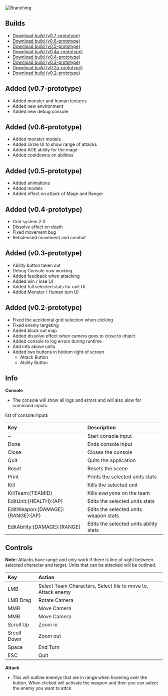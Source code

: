 ![Branching](https://cdn.discordapp.com/attachments/461079032226643981/470422388035682305/HunstManLight.png)

<h2>Builds</h2>

* [Download build (v0.7-prototype)](https://github.com/Mimy09/HuntsMan/releases/tag/v0.7-prototype "HuntsMan")
* [Download build (v0.6-prototype)](https://github.com/Mimy09/HuntsMan/releases/tag/v0.6-prototype "HuntsMan")
* [Download build (v0.5-prototype)](https://github.com/Mimy09/HuntsMan/releases/tag/v0.5-prototype "HuntsMan")
* [Download build (v0.4a-prototype)](https://github.com/Mimy09/HuntsMan/releases/tag/v0.4a-prototype "HuntsMan")
* [Download build (v0.4-prototype)](https://github.com/Mimy09/HuntsMan/releases/tag/v0.4-prototype "HuntsMan")
* [Download build (v0.3-prototype)](https://github.com/Mimy09/HuntsMan/releases/tag/v0.3-prototype "HuntsMan")
* [Download build (v0.2a-prototype)](https://github.com/Mimy09/HuntsMan/releases/tag/v0.2a-prototype "HuntsMan")
* [Download build (v0.2-prototype)](https://github.com/Mimy09/HuntsMan/releases/tag/v0.2-prototype "HuntsMan")

<h2>Added (v0.7-prototype)</h2>

* Added monster and human textures
* Added new environment
* Added new debug console

<h2>Added (v0.6-prototype)</h2>

* Added monster models
* Added circle UI to show range of attacks
* Added AOE ability for the mage
* Added cooldowns on abilities

<h2>Added (v0.5-prototype)</h2>

* Added animations
* Added models
* Added effect on attack of Mage and Ranger

<h2>Added (v0.4-prototype)</h2>

* Grid system 2.0
* Dissolve effect on death
* Fixed movement bug
* Rebalenced movement and combat

<h2>Added (v0.3-prototype)</h2>

* Ability button taken out
* Debug Console now working 
* Added feedback when attacking
* Added win / lose UI
* Added full selected stats for unit UI
* Added Monster / Human turn UI

<h2>Added (v0.2-prototype)</h2>

* Fixed the accidental grid selection when clicking
* Fixed enemy targeting 
* Added block out map
* Added dissolve effect when camera goes to close to object
* Added console to log errors during runtime
* Add info above units
* Added two buttons in bottom right of screen
  * Attack Button
  * Ability Button


<h2>Info</h2>

<b>Console</b>
* The console will show all logs and errors and will also alow for command inputs.

list of console inputs

| Key          | Description       |
|:-------------|:------------------|
| ~        | Start console input             |
| Done        | Ends console input             |
| Close        | Closes the console            |
| Quit        | Quits the application            |
| Reset        | Resets the scene            |
| Print        | Prints the selected units stats            |
| Kill        | Kills the selected unit            |
| KillTeam:{TEAMID}        | Kills everyone on the team            |
| EditUnit:{HEALTH}:{AP}        | Edits the selected units stats            |
| EditWeapon:{DAMAGE}:{RANGE}:{AP}        | Edits the selected units weapon stats            |
| EditAbility:{DAMAGE}:{RANGE}        | Edits the selected units ability stats            |

<h2>Controls</h2>

<b>Note:</b> Attacks have range and only work if there is line of
sight between selected character and target. Units that can be attacked
will be outlined.

| Key          | Action            |
|:-------------|:------------------|
| LMB          | Select Team Characters, Select tile to move to, Attack enemy            |
| LMB Drag     | Rotate Camera             |
| MMB          | Move Camera            |
| MMB          | Move Camera            |
| Scroll Up    | Zoom in            |
| Srcoll Down  | Zoom out            |
| Space  | End Turn            |
| ESC  | Quit            |

<b>Attack</b>
* This will outline enemys that are in range when hovering over the button. When clicked will activate the weapon and then you can select the enemy you want to attck





